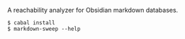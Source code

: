 A reachability analyzer for Obsidian markdown databases.

```
$ cabal install
$ markdown-sweep --help
```
